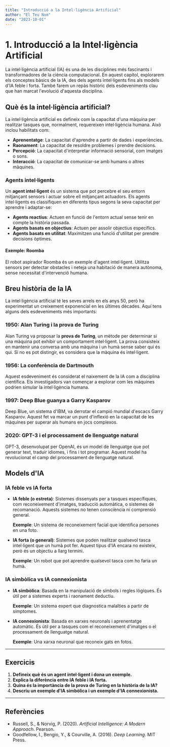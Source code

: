```yaml
---
title: "Introducció a la Intel·ligència Artificial"
author: "El Teu Nom"
date: "2023-10-01"
---
```


# 1. Introducció a la Intel·ligència Artificial

La intel·ligència artificial (IA) és una de les disciplines més fascinants i transformadores de la ciència computacional. En aquest capítol, explorarem els conceptes bàsics de la IA, des dels agents intel·ligents fins als models d'IA feble i forta. També farem un repàs històric dels esdeveniments clau que han marcat l'evolució d'aquesta disciplina.

## Què és la intel·ligència artificial?

La intel·ligència artificial es defineix com la capacitat d'una màquina per realitzar tasques que, normalment, requereixen intel·ligència humana. Això inclou habilitats com:

- **Aprenentatge**: La capacitat d'aprendre a partir de dades i experiències.
- **Raonament**: La capacitat de resoldre problemes i prendre decisions.
- **Percepció**: La capacitat d'interpretar informació sensorial, com imatges o sons.
- **Interacció**: La capacitat de comunicar-se amb humans o altres màquines.

### Agents intel·ligents

Un **agent intel·ligent** és un sistema que pot percebre el seu entorn mitjançant sensors i actuar sobre ell mitjançant actuadors. Els agents intel·ligents es classifiquen en diferents tipus segons la seva capacitat per aprendre i adaptar-se:

- **Agents reactius**: Actuen en funció de l'entorn actual sense tenir en compte la història passada.
- **Agents basats en objectius**: Actuen per assolir objectius específics.
- **Agents basats en utilitat**: Maximitzen una funció d'utilitat per prendre decisions òptimes.

#### Exemple: Roomba

El robot aspirador Roomba és un exemple d'agent intel·ligent. Utilitza sensors per detectar obstacles i neteja una habitació de manera autònoma, sense necessitat d'intervenció humana.

## Breu història de la IA

La intel·ligència artificial té les seves arrels en els anys 50, però ha experimentat un creixement exponencial en les últimes dècades. Aquí tens alguns dels esdeveniments més importants:

### 1950: Alan Turing i la prova de Turing

Alan Turing va proposar la **prova de Turing**, un mètode per determinar si una màquina pot exhibir un comportament intel·ligent. La prova consisteix en mantenir una conversa amb una màquina i un humà sense saber qui és qui. Si no es pot distingir, es considera que la màquina és intel·ligent.

### 1956: La conferència de Dartmouth

Aquest esdeveniment és considerat el naixement de la IA com a disciplina científica. Els investigadors van començar a explorar com les màquines podrien simular la intel·ligència humana.

### 1997: Deep Blue guanya a Garry Kasparov

Deep Blue, un sistema d'IBM, va derrotar el campió mundial d'escacs Garry Kasparov. Aquest fet va marcar un punt d'inflexió en la capacitat de les màquines per superar als humans en jocs complexos.

### 2020: GPT-3 i el processament de llenguatge natural

GPT-3, desenvolupat per OpenAI, és un model de llenguatge que pot generar text, traduir idiomes, i fins i tot programar. Aquest model ha revolucionat el camp del processament de llenguatge natural.

## Models d'IA

### IA feble vs IA forta

- **IA feble (o estreta)**: Sistemes dissenyats per a tasques específiques, com reconeixement d'imatges, traducció automàtica, o sistemes de recomanació. Aquests sistemes no tenen consciència ni comprensió general.

  **Exemple**: Un sistema de reconeixement facial que identifica persones en una foto.

- **IA forta (o general)**: Sistemes que poden realitzar qualsevol tasca intel·ligent que un humà pot fer. Aquest tipus d'IA encara no existeix, però és un objectiu a llarg termini.

  **Exemple**: Un robot que pot aprendre qualsevol tasca com ho faria un humà.

### IA simbòlica vs IA connexionista

- **IA simbòlica**: Basada en la manipulació de símbols i regles lògiques. És útil per a sistemes experts i raonament deductiu.

  **Exemple**: Un sistema expert que diagnostica malalties a partir de símptomes.

- **IA connexionista**: Basada en xarxes neuronals i aprenentatge automàtic. És útil per a tasques com el reconeixement d'imatges o el processament de llenguatge natural.

  **Exemple**: Una xarxa neuronal que reconeix gats en fotos.

---

## Exercicis

1. **Defineix què és un agent intel·ligent i dona un exemple.**
2. **Explica la diferència entre IA feble i IA forta.**
3. **Quina és la importància de la prova de Turing en la història de la IA?**
4. **Descriu un exemple d'IA simbòlica i un exemple d'IA connexionista.**

---

## Referències

- Russell, S., & Norvig, P. (2020). _Artificial Intelligence: A Modern Approach_. Pearson.
- Goodfellow, I., Bengio, Y., & Courville, A. (2016). _Deep Learning_. MIT Press.
